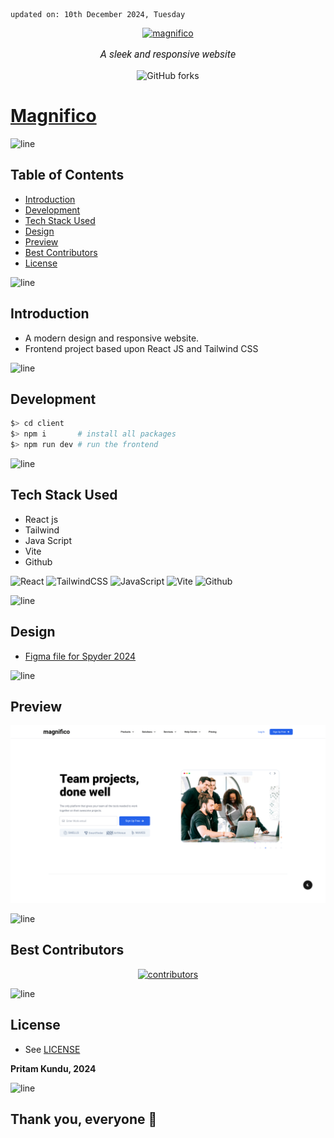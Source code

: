     updated on: 10th December 2024, Tuesday

<div align=center>
    <a href="https://github.com/warmachine028/magnifico">
        <img width="200" src="https://cdn-icons-png.flaticon.com/512/594/594856.png" alt="magnifico">
    </a>
    <p style="font-family: roboto, calibri; font-size:12pt; font-style:italic"> A sleek and responsive website </p>
    <a src="https://github.com/warmachine028/magnifico/forks">
        <img alt="GitHub forks" src="https://img.shields.io/github/forks/warmachine028/magnifico">
    </a>
</div>

# [Magnifico](https://github.com/warmachine028/magnifico)

![line]

## Table of Contents

- [Introduction](#introduction) 
- [Development](#development)
- [Tech Stack Used](#tech-stack-used)
- [Design](#design)
- [Preview](#preview)
- [Best Contributors](#best-contributors)
- [License](#license)

![line]

## Introduction

- A modern design and responsive website.
- Frontend project based upon React JS and Tailwind CSS

![line]

## Development

```sh
$> cd client
$> npm i       # install all packages
$> npm run dev # run the frontend
```

![line]

## Tech Stack Used

- React js
- Tailwind 
- Java Script
- Vite
- Github

![React](https://img.shields.io/badge/react-%2320232a.svg?style=for-the-badge&logo=react&logoColor=%2361DAFB) ![TailwindCSS](https://img.shields.io/badge/tailwindcss-%2338B2AC.svg?style=for-the-badge&logo=tailwind-css&logoColor=blue) ![JavaScript](https://img.shields.io/badge/javascript-%23323330.svg?style=for-the-badge&logo=javascript&logoColor=%23F7DF1E) ![Vite](https://img.shields.io/badge/vite-%23000000.svg?style=for-the-badge&logo=vite&logoColor=white) ![Github](https://img.shields.io/badge/github-%23121011.svg?style=for-the-badge&logo=github&logoColor=white) 

![line]

## Design

- [Figma file for Spyder 2024](https://www.figma.com/design/6lYnnVnpynejdPoqdS6dxt/SPYDER-2024?node-id=0-1&node-type=canvas&t=s1Q7nwepfp2ZU2X9-0)

![line]


## Preview

<picture align="center">
    <source media="(prefers-color-scheme: light)" srcset=".github/preview-light.png">
    <source media="(prefers-color-scheme: dark)" srcset=".github/preview-dark.png">
    <img src=".github/preview-light.png" alt="preview">
</picture>

![line]

## Best Contributors

<div align="center">
    <a href="https://github.com/warmachine028/magnifico/graphs/contributors">
        <img src="https://contrib.rocks/image?repo=warmachine028/magnifico" alt="contributors"/>
    </a>
</div>

![line]

## License

- See [LICENSE]

**Pritam Kundu, 2024**

![line]

## Thank you, everyone 💚

[icons]: https://icons8.com/
[markdown-badges]: https://github.com/Ileriayo/markdown-badges
[line]: https://user-images.githubusercontent.com/75939390/137615281-3a875960-92cc-407f-97fe-fd2319bdb252.png
[License]: https://github.com/warmachine028/magnifico/blob/main/LICENSE

<!-- 10/12/24 -->
